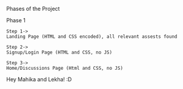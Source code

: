 Phases of the Project

Phase 1

    Step 1-> 
    Landing Page (HTML and CSS encoded), all relevant assests found

    Step 2-> 
    Signup/Login Page (HTML and CSS, no JS)

    Step 3->
    Home/Discussions Page (Html and CSS, no JS)

Hey Mahika and Lekha! :D